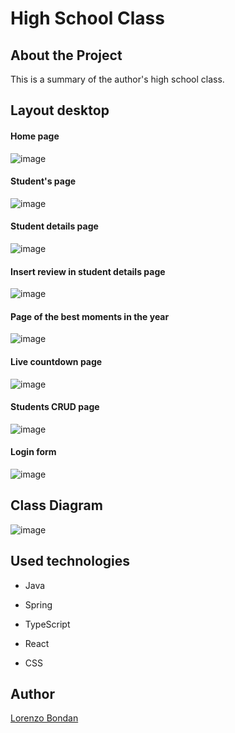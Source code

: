 # High School Class

## About the Project

This is a summary of the author's high school class.

## Layout desktop

#### Home page
![image](https://user-images.githubusercontent.com/105743965/219235354-b632782c-c047-4077-a9e7-51f59d452ad0.png)
#### Student's page
![image](https://user-images.githubusercontent.com/105743965/219235974-c1ce0b6f-a9a9-4b78-a545-8ff570084b0b.png)
#### Student details page
![image](https://user-images.githubusercontent.com/105743965/219236694-59d78285-a09c-4694-95c2-3088913580f0.png)
#### Insert review in student details page
![image](https://user-images.githubusercontent.com/105743965/219236963-0f92788b-1c9e-4fa1-ba4b-0d72c64d5e87.png)
#### Page of the best moments in the year 
![image](https://user-images.githubusercontent.com/105743965/219237391-3fbef03f-80ff-4d53-bb27-d4f91581aeeb.png)
#### Live countdown page
![image](https://user-images.githubusercontent.com/105743965/219237613-6a7855ac-755b-4514-8824-1598ae799e8a.png)
#### Students CRUD page
![image](https://user-images.githubusercontent.com/105743965/219237901-448a2c71-20d6-45b7-8c44-94e07c73e7a8.png)
#### Login form
![image](https://user-images.githubusercontent.com/105743965/219239070-01269f97-f9d1-41cf-b8d6-4189464f2688.png)


## Class Diagram

![image](https://user-images.githubusercontent.com/105743965/219238282-53abc99e-704b-4f69-8033-08dc921d86e6.png)


## Used technologies

- Java
- Spring

- TypeScript
- React
- CSS


## Author

[Lorenzo Bondan](HTTPS://WWW.LINKEDIN.COM/IN/LORENZO-BONDAN-108B42236)
